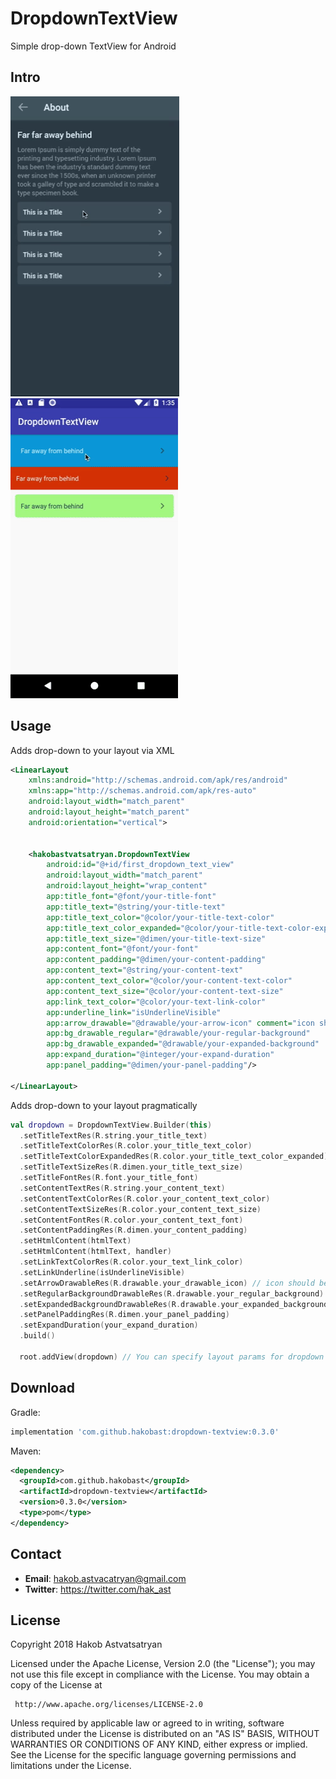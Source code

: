 # DropdownTextView
Simple drop-down TextView for Android

## Intro

![](example-screens/example-1.gif)
![](example-screens/example-2.gif)

## Usage

Adds drop-down to your layout via XML

```xml
<LinearLayout
    xmlns:android="http://schemas.android.com/apk/res/android"
    xmlns:app="http://schemas.android.com/apk/res-auto"
    android:layout_width="match_parent"
    android:layout_height="match_parent"
    android:orientation="vertical">


    <hakobastvatsatryan.DropdownTextView
        android:id="@+id/first_dropdown_text_view"
        android:layout_width="match_parent"
        android:layout_height="wrap_content"
        app:title_font="@font/your-title-font"
        app:title_text="@string/your-title-text"
        app:title_text_color="@color/your-title-text-color"
        app:title_text_color_expanded="@color/your-title-text-color-expanded"
        app:title_text_size="@dimen/your-title-text-size"
        app:content_font="@font/your-font"
        app:content_padding="@dimen/your-content-padding"
        app:content_text="@string/your-content-text"
        app:content_text_color="@color/your-content-text-color"
        app:content_text_size="@color/your-content-text-size"
        app:link_text_color="@color/your-text-link-color"
        app:underline_link="isUnderlineVisible"
        app:arrow_drawable="@drawable/your-arrow-icon" comment="icon should be faced to the right"
        app:bg_drawable_regular="@drawable/your-regular-background"
        app:bg_drawable_expanded="@drawable/your-expanded-background"
        app:expand_duration="@integer/your-expand-duration"
        app:panel_padding="@dimen/your-panel-padding"/>

</LinearLayout>
```

Adds drop-down to your layout pragmatically

```kotlin
val dropdown = DropdownTextView.Builder(this)
  .setTitleTextRes(R.string.your_title_text)
  .setTitleTextColorRes(R.color.your_title_text_color)
  .setTitleTextColorExpandedRes(R.color.your_title_text_color_expanded)
  .setTitleTextSizeRes(R.dimen.your_title_text_size)
  .setTitleFontRes(R.font.your_title_font)
  .setContentTextRes(R.string.your_content_text)
  .setContentTextColorRes(R.color.your_content_text_color)
  .setContentTextSizeRes(R.color.your_content_text_size)
  .setContentFontRes(R.color.your_content_text_font)
  .setContentPaddingRes(R.dimen.your_content_padding)
  .setHtmlContent(htmlText)
  .setHtmlContent(htmlText, handler)
  .setLinkTextColorRes(R.color.your_text_link_color)
  .setLinkUnderline(isUnderlineVisible)
  .setArrowDrawableRes(R.drawable.your_drawable_icon) // icon should be faced to the right
  .setRegularBackgroundDrawableRes(R.drawable.your_regular_background)
  .setExpandedBackgroundDrawableRes(R.drawable.your_expanded_background)
  .setPanelPaddingRes(R.dimen.your_panel_padding)
  .setExpandDuration(your_expand_duration)
  .build()

  root.addView(dropdown) // You can specify layout params for dropdown
```

## Download
Gradle:
```groovy
implementation 'com.github.hakobast:dropdown-textview:0.3.0'
```
Maven:
```xml
<dependency>
  <groupId>com.github.hakobast</groupId>
  <artifactId>dropdown-textview</artifactId>
  <version>0.3.0</version>
  <type>pom</type>
</dependency>
```

## Contact

- **Email**: hakob.astvacatryan@gmail.com
- **Twitter**: https://twitter.com/hak_ast

## License

 Copyright 2018 Hakob Astvatsatryan

   Licensed under the Apache License, Version 2.0 (the "License");
   you may not use this file except in compliance with the License.
   You may obtain a copy of the License at

     http://www.apache.org/licenses/LICENSE-2.0

   Unless required by applicable law or agreed to in writing, software
   distributed under the License is distributed on an "AS IS" BASIS,
   WITHOUT WARRANTIES OR CONDITIONS OF ANY KIND, either express or implied.
   See the License for the specific language governing permissions and
   limitations under the License.
